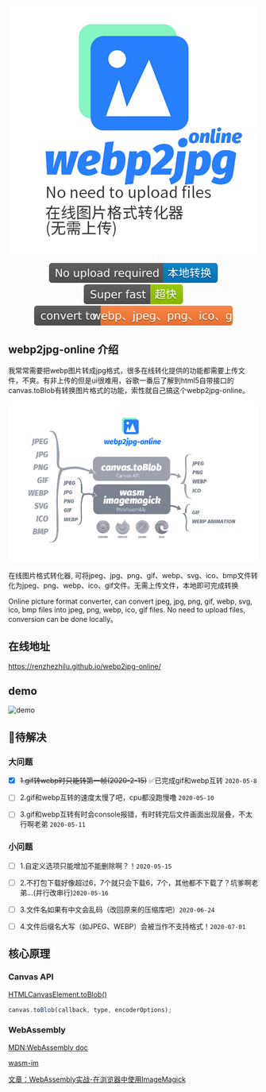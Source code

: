 <center>

![title](./cdn/og_image2.png)

<!-- from shields.io/ -->

![title](./cdn/badges/01.svg)
![title](./cdn/badges/02.svg)
![title](./cdn/badges/03.svg)

</center>

## webp2jpg-online 介绍

我常常需要把webp图片转成jpg格式，很多在线转化提供的功能都需要上传文件，不爽。有非上传的但是ui很难用，谷歌一番后了解到html5自带接口的canvas.toBlob有转换图片格式的功能，索性就自己搞这个webp2jpg-online。


![title](./cdn/format.png)

在线图片格式转化器, 可将jpeg、jpg、png、gif、webp、svg、ico、bmp文件转化为jpeg、png、webp、ico、gif文件。无需上传文件，本地即可完成转换

Online picture format converter, can convert jpeg, jpg, png, gif, webp, svg, ico, bmp files into jpeg, png, webp, ico, gif files. No need to upload files, conversion can be done locally。

## 在线地址

https://renzhezhilu.github.io/webp2jpg-online/

## demo

![demo](./cdn/v2_demo.gif)

## 🔧待解决
### 大问题
 - [x] ~~1.gif转webp时只能转第一帧(2020-2-15)~~ 
    ✅已完成gif和webp互转 `2020-05-8`

 - [ ] 2.gif和webp互转的速度太慢了吧，cpu都没跑慢噜 `2020-05-10`

 - [ ] 3.gif和webp互转有时会console报错，有时转完后文件画面出现层叠，不太行啊老弟 `2020-05-11`
### 小问题
 - [ ] 1.自定义选项只能增加不能删除啊？！`2020-05-15`

 - [ ] 2.不打包下载好像超过6，7个就只会下载6，7个，其他都不下载了？坑爹啊老弟...(并行改串行)`2020-05-16`

 - [ ] 3.文件名如果有中文会乱码（改回原来的压缩库吧）`2020-06-24`

 - [ ] 4.文件后缀名大写（如JPEG、WEBP）会被当作不支持格式！`2020-07-01`

## 核心原理
### Canvas API

[HTMLCanvasElement.toBlob()](https://developer.mozilla.org/zh-CN/docs/Web/API/HTMLCanvasElement/toBlob)

<!-- https://codepen.io/random233/pen/PowBBaa?editors=1000 -->
``` javascript
canvas.toBlob(callback, type, encoderOptions);
```
### WebAssembly
[MDN:WebAssembly doc](https://developer.mozilla.org/zh-CN/docs/WebAssembly)

[wasm-im ](https://github.com/mk33mk333/wasm-im)

[文章：WebAssembly实战-在浏览器中使用ImageMagick](https://cloud.tencent.com/developer/article/1554176)


